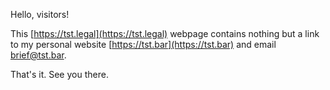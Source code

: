 Hello, visitors!

This [https://tst.legal](https://tst.legal) webpage contains nothing but a link to my personal website [https://tst.bar](https://tst.bar) and email [brief@tst.bar](mailto:brief@tst.bar).

That's it. See you there.
